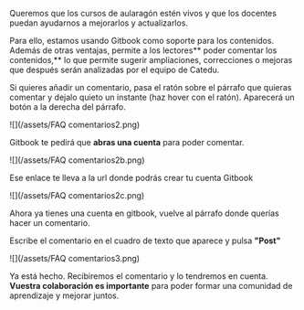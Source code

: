 Queremos que los cursos de aularagón estén vivos y que los docentes puedan ayudarnos a mejorarlos y actualizarlos.

Para ello, estamos usando Gitbook como soporte para los contenidos. Además de otras ventajas, permite a los lectores** poder comentar los contenidos,** lo que permite sugerir ampliaciones, correcciones o mejoras que después serán analizadas por el equipo de Catedu.

Si quieres añadir un comentario, pasa el ratón sobre el párrafo que quieras comentar y dejalo quieto un instante \(haz hover con el ratón\). Aparecerá un botón a la derecha del párrafo.

![](/assets/FAQ comentarios2.png)

Gitbook te pedirá que **abras una cuenta** para poder comentar.

![](/assets/FAQ comentarios2b.png)

Ese enlace te lleva a la url donde podrás crear tu cuenta Gitbook

![](/assets/FAQ comentarios2c.png)

Ahora ya tienes una cuenta en gitbook, vuelve al párrafo donde querías hacer un comentario. 

Escribe el comentario en el cuadro de texto que aparece y pulsa **"Post"**

![](/assets/FAQ comentarios3.png)

Ya está hecho. Recibiremos el comentario y lo tendremos en cuenta. **Vuestra colaboración es importante** para poder formar una comunidad de aprendizaje y mejorar juntos. 


